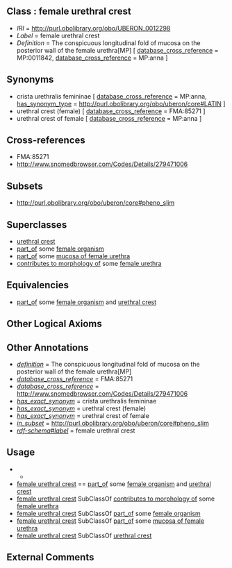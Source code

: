 
## Class : female urethral crest

 * *IRI* = http://purl.obolibrary.org/obo/UBERON_0012298
 * *Label* = female urethral crest
 * *Definition* = The conspicuous longitudinal fold of mucosa on the posterior wall of the female urethra[MP] [ [database_cross_reference](../../ef/oboInOwl#hasDbXref.md) = MP:0011842, [database_cross_reference](../../ef/oboInOwl#hasDbXref.md) = MP:anna ]

## Synonyms

 * crista urethralis femininae [ [database_cross_reference](../../ef/oboInOwl#hasDbXref.md) = MP:anna, [has_synonym_type](../../pe/oboInOwl#hasSynonymType.md) = http://purl.obolibrary.org/obo/uberon/core#LATIN ]
 * urethral crest (female) [ [database_cross_reference](../../ef/oboInOwl#hasDbXref.md) = FMA:85271 ]
 * urethral crest of female [ [database_cross_reference](../../ef/oboInOwl#hasDbXref.md) = MP:anna ]

## Cross-references

 * FMA:85271
 * http://www.snomedbrowser.com/Codes/Details/279471006

## Subsets

 * http://purl.obolibrary.org/obo/uberon/core#pheno_slim

## Superclasses

 * [urethral crest](../../UBERON/96/UBERON_0012296.md)
 * [part_of](../../BFO/50/BFO_0000050.md) some [female organism](../../UBERON/00/UBERON_0003100.md)
 * [part_of](../../BFO/50/BFO_0000050.md) some [mucosa of female urethra](../../UBERON/14/UBERON_0005014.md)
 * [contributes to morphology of](../../RO/33/RO_0002433.md) some [female urethra](../../UBERON/34/UBERON_0001334.md)

## Equivalencies

 * [part_of](../../BFO/50/BFO_0000050.md) some [female organism](../../UBERON/00/UBERON_0003100.md) and [urethral crest](../../UBERON/96/UBERON_0012296.md)

## Other Logical Axioms


## Other Annotations

 * *[definition](../../IAO/15/IAO_0000115.md)* = The conspicuous longitudinal fold of mucosa on the posterior wall of the female urethra[MP]
 * *[database_cross_reference](../../ef/oboInOwl#hasDbXref.md)* = FMA:85271
 * *[database_cross_reference](../../ef/oboInOwl#hasDbXref.md)* = http://www.snomedbrowser.com/Codes/Details/279471006
 * *[has_exact_synonym](../../ym/oboInOwl#hasExactSynonym.md)* = crista urethralis femininae
 * *[has_exact_synonym](../../ym/oboInOwl#hasExactSynonym.md)* = urethral crest (female)
 * *[has_exact_synonym](../../ym/oboInOwl#hasExactSynonym.md)* = urethral crest of female
 * *[in_subset](../../et/oboInOwl#inSubset.md)* = http://purl.obolibrary.org/obo/uberon/core#pheno_slim
 * *[rdf-schema#label](../../el/rdf-schema#label.md)* = female urethral crest

## Usage

 * -
 * [female urethral crest](../../UBERON/98/UBERON_0012298.md) == [part_of](../../BFO/50/BFO_0000050.md) some [female organism](../../UBERON/00/UBERON_0003100.md) and [urethral crest](../../UBERON/96/UBERON_0012296.md)
 * [female urethral crest](../../UBERON/98/UBERON_0012298.md) SubClassOf [contributes to morphology of](../../RO/33/RO_0002433.md) some [female urethra](../../UBERON/34/UBERON_0001334.md)
 * [female urethral crest](../../UBERON/98/UBERON_0012298.md) SubClassOf [part_of](../../BFO/50/BFO_0000050.md) some [female organism](../../UBERON/00/UBERON_0003100.md)
 * [female urethral crest](../../UBERON/98/UBERON_0012298.md) SubClassOf [part_of](../../BFO/50/BFO_0000050.md) some [mucosa of female urethra](../../UBERON/14/UBERON_0005014.md)
 * [female urethral crest](../../UBERON/98/UBERON_0012298.md) SubClassOf [urethral crest](../../UBERON/96/UBERON_0012296.md)

## External Comments

